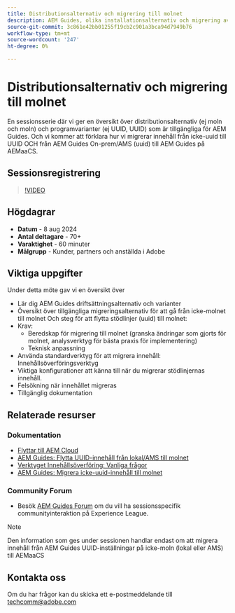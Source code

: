 ```yaml
---
title: Distributionsalternativ och migrering till molnet
description: AEM Guides, olika installationsalternativ och migrering av material från den färdiga installationen till AEMaaCS
source-git-commit: 3c861e42bb01255f19cb2c901a3bca94d7949b76
workflow-type: tm+mt
source-wordcount: '247'
ht-degree: 0%

---
```


# Distributionsalternativ och migrering till molnet

En sessionsserie där vi ger en översikt över distributionsalternativ (ej moln och moln) och programvarianter (ej UUID, UUID) som är tillgängliga för AEM Guides.
Och vi kommer att förklara hur vi migrerar innehåll från icke-uuid till UUID OCH från AEM Guides On-prem/AMS (uuid) till AEM Guides på AEMaaCS.



## Sessionsregistrering

>[!VIDEO](https://video.tv.adobe.com/v/3432624/content-migration-uuid-migration?quality=12&learn=on)



## Högdagrar

- **Datum** - 8 aug 2024
- **Antal deltagare** - 70+
- **Varaktighet** - 60 minuter
- **Målgrupp** - Kunder, partners och anställda i Adobe


## Viktiga uppgifter

Under detta möte gav vi en översikt över
- Lär dig AEM Guides driftsättningsalternativ och varianter
- Översikt över tillgängliga migreringsalternativ för att gå från icke-molnet till molnet
Och steg för att flytta stödlinjer (uuid) till molnet:
- Krav:
   - Beredskap för migrering till molnet (granska ändringar som gjorts för molnet, analysverktyg för bästa praxis för implementering)
   - Teknisk anpassning
- Använda standardverktyg för att migrera innehåll: Innehållsöverföringsverktyg
- Viktiga konfigurationer att känna till när du migrerar stödlinjernas innehåll.
- Felsökning när innehållet migreras
- Tillgänglig dokumentation



## Relaterade resurser

### Dokumentation

- [Flyttar till AEM Cloud](https://experienceleague.adobe.com/en/docs/experience-manager-cloud-service/content/migration-journey/getting-started)
- [AEM Guides: Flytta UUID-innehåll från lokal/AMS till molnet](https://experienceleague.corp.adobe.com/docs/experience-manager-guides/using/install-guide/cs-ig/migrate-con-cs/migrate-on-premise-content-cloud.html)
- [Verktyget Innehållsöverföring: Vanliga frågor](https://experienceleague.adobe.com/en/docs/experience-manager-learn/cloud-service/migration/moving-to-aem-as-a-cloud-service/content-migration/faq)
- [AEM Guides: Migrera icke-uuid-innehåll till molnet](https://experienceleague.corp.adobe.com/docs/experience-manager-guides/using/install-guide/on-prem-ig/content-migration/migrate-uuid-non-uuid.html)

### Community Forum

- Besök [AEM Guides Forum](https://experienceleaguecommunities.adobe.com/t5/experience-manager-guides/bd-p/xml-documentation-discussions) om du vill ha sessionsspecifik communityinteraktion på Experience League.


>[!NOTE]
>
> Den information som ges under sessionen handlar endast om att migrera innehåll från AEM Guides UUID-inställningar på icke-moln (lokal eller AMS) till AEMaaCS



## Kontakta oss

Om du har frågor kan du skicka ett e-postmeddelande till <techcomm@adobe.com>
